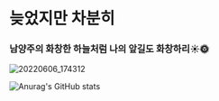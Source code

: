 # 늦었지만 차분히

### 남양주의 화창한 하늘처럼 나의 앞길도 화창하리☀🌞

![20220606_174312](README.assets/20220606_174312.jpg)

![Anurag's GitHub stats](https://github-readme-stats.vercel.app/api?username=leesc8408&show_icons=true&theme=cobalt)
